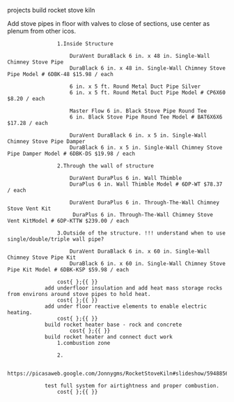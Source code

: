 projects
build rocket stove kiln

Add stove pipes in floor with valves to close of sections, use center as plenum from other icos.

					1.Inside Structure

						DuraVent DuraBlack 6 in. x 48 in. Single-Wall Chimney Stove Pipe
 						DuraBlack 6 in. x 48 in. Single-Wall Chimney Stove Pipe Model # 6DBK-48 $15.98 / each

						6 in. x 5 ft. Round Metal Duct Pipe Silver
						6 in. x 5 ft. Round Metal Duct Pipe Model # CP6X60 $8.20 / each

						Master Flow 6 in. Black Stove Pipe Round Tee
 						6 in. Black Stove Pipe Round Tee Model # BAT6X6X6 $17.28 / each

 						DuraVent DuraBlack 6 in. x 5 in. Single-Wall Chimney Stove Pipe Damper
 						DuraBlack 6 in. x 5 in. Single-Wall Chimney Stove Pipe Damper Model # 6DBK-DS $19.98 / each

 					2.Through the wall of structure

 						DuraVent DuraPlus 6 in. Wall Thimble
 						DuraPlus 6 in. Wall Thimble Model # 6DP-WT $78.37 / each

						DuraVent DuraPlus 6 in. Through-The-Wall Chimney Stove Vent Kit
						 DuraPlus 6 in. Through-The-Wall Chimney Stove Vent KitModel # 6DP-KTTW $239.00 / each

					3.Outside of the structure. !!! understand when to use single/double/triple wall pipe?

						DuraVent DuraBlack 6 in. x 60 in. Single-Wall Chimney Stove Pipe Kit
 						DuraBlack 6 in. x 60 in. Single-Wall Chimney Stove Pipe Kit Model # 6DBK-KSP $59.98 / each

					cost{ };{{ }}
				add underfloor insulation and add heat mass storage rocks from environs around stove pipes to hold heat.
					cost{ };{{ }}
				add under floor reactive elements to enable electric heating.
					cost{ };{{ }}
				build rocket heater base - rock and concrete 
						cost{ };{{ }}
				build rocket heater and connect duct work
					1.combustion zone

					2.
				
						https://picasaweb.google.com/Jonnygms/RocketStoveKiln#slideshow/5948856298302308210

				test full system for airtightness and proper combustion.
					cost{ };{{ }}
